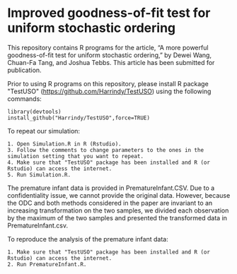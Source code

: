 # Improved goodness-of-fit test for uniform stochastic ordering
This repository contains R programs for the article, “A more powerful goodness-of-fit test for uniform stochastic ordering,” by Dewei Wang, Chuan-Fa Tang, and Joshua Tebbs. This article has been submitted for publication.

Prior to using R programs on this repository, please install R package "TestUSO" (https://github.com/Harrindy/TestUSO) using the following commands:

    library(devtools)
    install_github("Harrindy/TestUSO",force=TRUE)

To repeat our simulation: 
    
    1. Open Simulation.R in R (Rstudio). 
    3. Follow the comments to change parameters to the ones in the simulation setting that you want to repeat. 
    4. Make sure that "TestUSO" package has been installed and R (or Rstudio) can access the internet.
    5. Run Simulation.R. 


The premature infant data is provided in PrematureInfant.CSV. Due to a confidentiality issue, we cannot provide the original data. However, because the ODC and both methods considered in the paper are invariant to an increasing transformation on the two samples, we divided each observation by the maximum of the two samples and presented the transformed data in PrematureInfant.csv. 

To reproduce the analysis of the premature infant data: 

    1. Make sure that "TestUSO" package has been installed and R (or Rstudio) can access the internet.
    2. Run PrematureInfant.R. 

